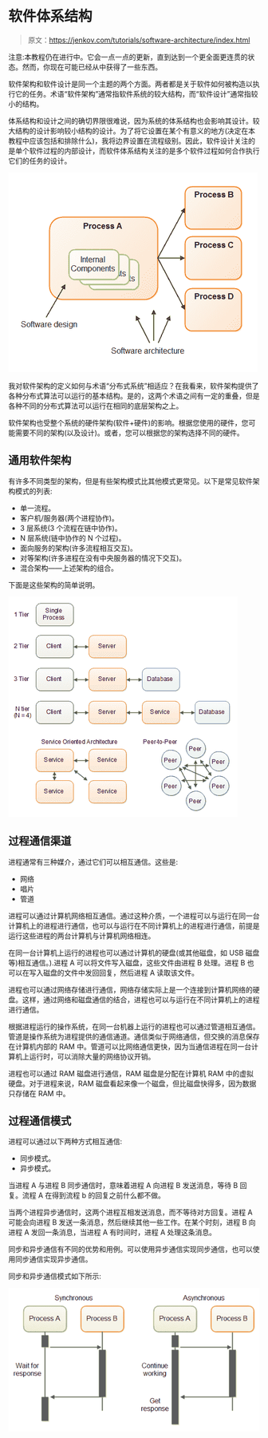 # 软件体系结构

> 原文：<https://jenkov.com/tutorials/software-architecture/index.html>

注意:本教程仍在进行中。它会一点一点的更新，直到达到一个更全面更连贯的状态。然而，你现在可能已经从中获得了一些东西。

软件架构和软件设计是同一个主题的两个方面。两者都是关于软件如何被构造以执行它的任务。术语“软件架构”通常指软件系统的较大结构，而“软件设计”通常指较小的结构。

体系结构和设计之间的确切界限很难说，因为系统的体系结构也会影响其设计。较大结构的设计影响较小结构的设计。为了将它设置在某个有意义的地方(决定在本教程中应该包括和排除什么)，我将边界设置在流程级别。因此，软件设计关注的是单个软件过程的内部设计，而软件体系结构关注的是多个软件过程如何合作执行它们的任务的设计。

![The boundary between software design and software architecture](img/3f329d68c470e218bb082f760fda9c86.png)

我对软件架构的定义如何与术语“分布式系统”相适应？在我看来，软件架构提供了各种分布式算法可以运行的基本结构。是的，这两个术语之间有一定的重叠，但是各种不同的分布式算法可以运行在相同的底层架构之上。

软件架构也受整个系统的硬件架构(软件+硬件)的影响。根据您使用的硬件，您可能需要不同的架构(以及设计)。或者，您可以根据您的架构选择不同的硬件。

## 通用软件架构

有许多不同类型的架构，但是有些架构模式比其他模式更常见。以下是常见软件架构模式的列表:

*   单一流程。
*   客户机/服务器(两个进程协作)。
*   3 层系统(3 个流程在链中协作)。
*   N 层系统(链中协作的 N 个过程)。
*   面向服务的架构(许多流程相互交互)。
*   对等架构(许多进程在没有中央服务器的情况下交互)。
*   混合架构——上述架构的组合。

下面是这些架构的简单说明。

![Software architecture overview.](img/27ff6f17b07f4a243fbd6bc2afa6af51.png)

## 过程通信渠道

进程通常有三种媒介，通过它们可以相互通信。这些是:

*   网络
*   唱片
*   管道

进程可以通过计算机网络相互通信。通过这种介质，一个进程可以与运行在同一台计算机上的进程进行通信，也可以与运行在不同计算机上的进程进行通信，前提是运行这些进程的两台计算机与计算机网络相连。

在同一台计算机上运行的进程也可以通过计算机的硬盘(或其他磁盘，如 USB 磁盘等)相互通信。).进程 A 可以将文件写入磁盘，这些文件由进程 B 处理。进程 B 也可以在写入磁盘的文件中发回回复，然后进程 A 读取该文件。

进程也可以通过网络存储进行通信，网络存储实际上是一个连接到计算机网络的硬盘。这样，通过网络和磁盘通信的结合，进程也可以与运行在不同计算机上的进程进行通信。

根据进程运行的操作系统，在同一台机器上运行的进程也可以通过管道相互通信。管道是操作系统为进程提供的通信通道。通信类似于网络通信，但交换的消息保存在计算机内部的 RAM 中。管道可以比网络通信更快，因为当通信进程在同一台计算机上运行时，可以消除大量的网络协议开销。

进程也可以通过 RAM 磁盘进行通信，RAM 磁盘是分配在计算机 RAM 中的虚拟硬盘。对于进程来说，RAM 磁盘看起来像一个磁盘，但比磁盘快得多，因为数据只存储在 RAM 中。

## 过程通信模式

进程可以通过以下两种方式相互通信:

*   同步模式。
*   异步模式。

当进程 A 与进程 B 同步通信时，意味着进程 A 向进程 B 发送消息，等待 B 回复。流程 A 在得到流程 b 的回复之前什么都不做。

当两个进程异步通信时，这两个进程互相发送消息，而不等待对方回复。进程 A 可能会向进程 B 发送一条消息，然后继续其他一些工作。在某个时刻，进程 B 向进程 A 发回一条消息，当进程 A 有时间时，进程 A 处理这条消息。

同步和异步通信有不同的优势和用例。可以使用异步通信实现同步通信，也可以使用同步通信实现异步通信。

同步和异步通信模式如下所示:

![Synchronous vs asynchronous communication mode.](img/39d21c09c053d8e2b252fd48b63cb16a.png)